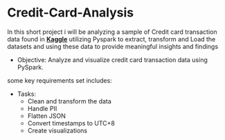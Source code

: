 # Credit-Card-Analysis


In this short project i will be analyzing a sample of Credit card transaction data found in [**Kaggle**](https://www.kaggle.com/datasets/e47f88e5e8ce59c9598475a107d9a80ebc363a83859a59facb069b13a9001773?select=cc_sample_transaction.json)
 utilizing Pyspark to extract, transform and Load the datasets and using these data to provide meaningful insights and findings

- Objective: Analyze and visualize credit card transaction data using PySpark.


some key requirements set includes:

- Tasks:
    - Clean and transform the data
    - Handle PII
    - Flatten JSON
    - Convert timestamps to UTC+8
    - Create visualizations
